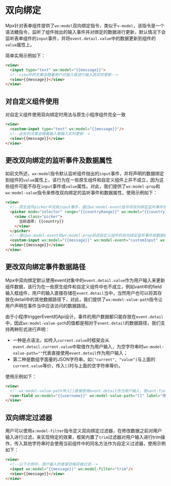 # 双向绑定

Mpx针对表单组件提供了`wx:model`双向绑定指令，类似于`v-model`，该指令是一个语法糖指令，监听了组件抛出的输入事件并对绑定的数据进行更新，默认情况下会监听表单组件的`input`事件，并将`event.detail.value`中的数据更新到组件的`value`属性上。

简单实用示例如下：

```html
<view>
  <input type="text" wx:model="{{message}}">
  <!--view中的文案会随着用户对输入框进行输入而实时更新-->
  <view>{{message}}</view>
</view>
```

## 对自定义组件使用

对自定义组件使用双向绑定时用法与原生小程序组件完全一致

```html
<view>
  <custom-input type="text" wx:model="{{message}}"/>
  <!--此处的文案会随着输入框输入实时更新-->
  <view>{{message}}</view>
</view>
```


## 更改双向绑定的监听事件及数据属性

如前文所述，`wx:model`指令默认监听组件抛出的`input`事件，并将声明的数据绑定到组件的`value`属性上，该行为在一些原生组件和自定义组件上并不成立，因为这些组件可能不存在`input`事件或`value`属性。对此，我们提供了`wx:model-prop`和`wx:model-value`指令来修改双向绑定的监听事件和数据属性，使用示例如下：

```html
<view>
  <!--原生组件picker中没有input事件，通过wx:model-event指令将双向绑定监听事件改为change事件-->
  <picker mode="selector" range="{{countryRange}}" wx:model="{{country}}" wx:model-event="change">
    <view class="picker">
      当前选择: {{country}}
    </view>
  </picker>
  <!--通过wx:model-event和wx:model-prop将该自定义组件的双向绑定监听事件和数据属性修改为customInput/customValue-->
  <custom-input wx:model="{{message}}" wx:model-event="customInput" wx:model-prop="customValue"/>
  <view>{{message}}</view>
</view>
```

## 更改双向绑定事件数据路径

Mpx中双向绑定默认使用event对象中的`event.detail.value`作为用户输入来更新组件数据，该行为在一些原生组件和自定义组件中也不成立，例如vant中的field输入框组件，用户的输入直接存储在`event.detail`当中，当然用户也可以将其存放在detail中的其他数据路径下，对此，我们提供了`wx:model-value-path`指令让用户声明在事件当中应该访问的数据路径。

由于小程序triggerEvent的Api设计，事件的用户数据都只能存放在`event.detail`中，因此`wx:model-value-path`的值都是相对于`event.detail`的数据路径，我们支持两种形式进行声明：
* 一种是点语法，如传入`current.value`时框架会从`event.detail.current.value`中取值作为用户输入，为空字符串时`wx:model-value-path=""`代表直接使用`event.detail`作为用户输入；
* 第二种是数组字面量的JSON字符串，如`["current", "value"]`与上面的`current.value`等价，传入`[]`时与上面的空字符串等价。

使用示例如下：

```html
<view>
  <!--wx:model-value-path传入[]直接使用event.detail作为用户输入，使vant-field中双向绑定能够生效-->
  <van-field wx:model="{{username}}" wx:model-value-path="[]" label="用户名" placeholder="请输入用户名"/>
</view>
```

## 双向绑定过滤器

用户可以使用`a:model-filter`指令定义双向绑定过滤器，在修改数据之前对用户输入进行过滤，来实现特定的效果，框架内置了`trim`过滤器对用户输入进行trim操作，传入其他字符串时会使用当前组件中的同名方法作为自定义过滤器，使用示例如下：

```html
<view>
  <!--以下示例中，用户输入的首尾空格将被过滤-->
  <input wx:model="{{message}}" wx:model-filter="trim"/>
  <view>{{message}}</view>
</view>
```




